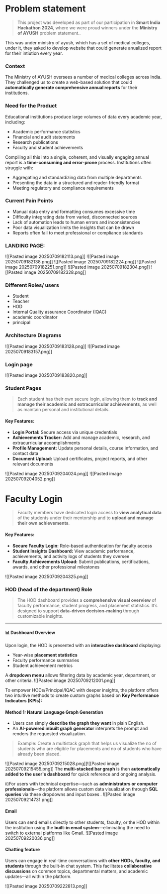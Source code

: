 

# Problem statement

>This project was developed as part of our participation in **Smart India Hackathon 2024**, where we were proud winners under the **Ministry of AYUSH** problem statement..

This was under ministry of ayush, which has a set of medical colleges, under it, they asked to develop website that could generate anualized report for their intiution every year.


### Context

The Ministry of AYUSH oversees a number of medical colleges across India. They challenged us to create a web-based solution that could **automatically generate comprehensive annual reports** for their institutions.

### Need for the Product

Educational institutions produce large volumes of data every academic year, including:
- Academic performance statistics
- Financial and audit statements
- Research publications
- Faculty and student achievements
    
Compiling all this into a single, coherent, and visually engaging annual report is a **time-consuming and error-prone** process. Institutions often struggle with:
- Aggregating and standardizing data from multiple departments
- Presenting the data in a structured and reader-friendly format
- Meeting regulatory and compliance requirements
### Current Pain Points

- Manual data entry and formatting consumes excessive time
- Difficulty integrating data from varied, disconnected sources
- Lack of automation leads to human errors and inconsistencies
- Poor data visualization limits the insights that can be drawn
- Reports often fail to meet professional or compliance standards


### LANDING PAGE:

![[Pasted image 20250709182113.png]]
![[Pasted image 20250709182138.png]]
![[Pasted image 20250709182224.png]]
![[Pasted image 20250709182251.png]]
![[Pasted image 20250709182304.png]]
![[Pasted image 20250709182328.png]]
### Different Roles/ users

- Student
- Teacher
- HOD
- Internal Quality assurance Coordinator (IQAC)
- academic coordinator
- principal
### Architecture Diagrams

![[Pasted image 20250709183128.png]]
![[Pasted image 20250709183157.png]]
### Login page
![[Pasted image 20250709183820.png]]

### Student Pages

> Each student has their own secure login, allowing them to **track and manage their academic and extracurricular achievements**, as well as maintain personal and institutional details.

####  Key Features:

- **Login Portal:** Secure access via unique credentials
- **Achievements Tracker:** Add and manage academic, research, and extracurricular accomplishments
- **Profile Management:** Update personal details, course information, and contact data
- **Document Upload:** Upload certificates, project reports, and other relevant documents

![[Pasted image 20250709204024.png]]
![[Pasted image 20250709204052.png]]


# Faculty Login

>Faculty members have dedicated login access to **view analytical data** of the students under their mentorship and to **upload and manage their own achievements**.

#### Key Features:

- **Secure Faculty Login:** Role-based authentication for faculty access
- **Student Insights Dashboard:** View academic performance, achievements, and activity logs of students they oversee
- **Faculty Achievements Upload:** Submit publications, certifications, awards, and other professional milestones

![[Pasted image 20250709204325.png]]



### HOD (head of the department) Role

> The HOD dashboard provides a **comprehensive visual overview** of faculty performance, student progress, and placement statistics. It’s designed to support **data-driven decision-making** through customizable insights.

---
#### 📊 Dashboard Overview

Upon login, the HOD is presented with an **interactive dashboard** displaying:
- Year-wise **placement statistics**
- Faculty performance summaries 
- Student achievement metrics
    
A **dropdown menu** allows filtering data by academic year, department, or other criteria.
![[Pasted image 20250709212001.png]]

To empower HODs/Principal/IQAC with deeper insights, the platform offers two intuitive methods to create custom graphs based on **Key Performance Indicators (KPIs):**

#### Method 1: **Natural Language Graph Generation**

- Users can simply **describe the graph they want** in plain English.
- An **AI-powered inbuilt graph generator** interprets the prompt and renders the requested visualization.
>Example:
>Create a multistack graph that helps us visualize the no of students who are eligible for placements and no of students who have already been placed.

![[Pasted image 20250709215028.png]]![[Pasted image 20250709215455.png]]
 The **multi-stacked bar graph** is then **automatically added to the user's dashboard** for quick reference and ongoing analysis.
 
ii)For users with technical expertise—such as **administrators or computer professionals**—the platform allows custom data visualization through **SQL queries**  via these dropdowns and input boxes .
![[Pasted image 20250709214731.png]]
#### Email 
Users can send emails directly to other students, faculty, or the HOD within the institution using the **built-in email system**—eliminating the need to switch to external platforms like Gmail.
![[Pasted image 20250709220036.png]]

#### Chatting feature 

Users can engage in real-time conversations with **other HODs, faculty, and students** through the built-in chat system. This facilitates **collaborative discussions** on common topics, departmental matters, and academic updates—all within the platform.

![[Pasted image 20250709222813.png]]





